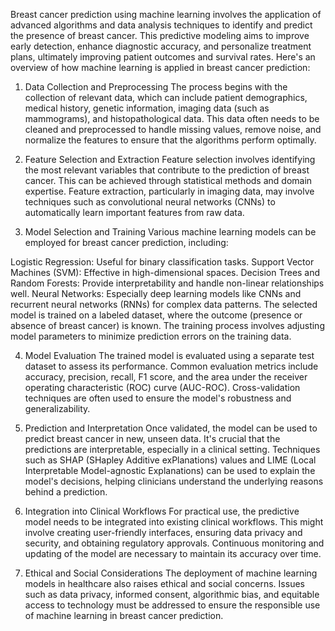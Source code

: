 Breast cancer prediction using machine learning involves the application of advanced algorithms and data analysis techniques to identify and predict the presence of breast cancer. This predictive modeling aims to improve early detection, enhance diagnostic accuracy, and personalize treatment plans, ultimately improving patient outcomes and survival rates. Here's an overview of how machine learning is applied in breast cancer prediction:

1. Data Collection and Preprocessing
The process begins with the collection of relevant data, which can include patient demographics, medical history, genetic information, imaging data (such as mammograms), and histopathological data. This data often needs to be cleaned and preprocessed to handle missing values, remove noise, and normalize the features to ensure that the algorithms perform optimally.

2. Feature Selection and Extraction
Feature selection involves identifying the most relevant variables that contribute to the prediction of breast cancer. This can be achieved through statistical methods and domain expertise. Feature extraction, particularly in imaging data, may involve techniques such as convolutional neural networks (CNNs) to automatically learn important features from raw data.

3. Model Selection and Training
Various machine learning models can be employed for breast cancer prediction, including:

Logistic Regression: Useful for binary classification tasks.
Support Vector Machines (SVM): Effective in high-dimensional spaces.
Decision Trees and Random Forests: Provide interpretability and handle non-linear relationships well.
Neural Networks: Especially deep learning models like CNNs and recurrent neural networks (RNNs) for complex data patterns.
The selected model is trained on a labeled dataset, where the outcome (presence or absence of breast cancer) is known. The training process involves adjusting model parameters to minimize prediction errors on the training data.

4. Model Evaluation
The trained model is evaluated using a separate test dataset to assess its performance. Common evaluation metrics include accuracy, precision, recall, F1 score, and the area under the receiver operating characteristic (ROC) curve (AUC-ROC). Cross-validation techniques are often used to ensure the model's robustness and generalizability.

5. Prediction and Interpretation
Once validated, the model can be used to predict breast cancer in new, unseen data. It's crucial that the predictions are interpretable, especially in a clinical setting. Techniques such as SHAP (SHapley Additive exPlanations) values and LIME (Local Interpretable Model-agnostic Explanations) can be used to explain the model's decisions, helping clinicians understand the underlying reasons behind a prediction.

6. Integration into Clinical Workflows
For practical use, the predictive model needs to be integrated into existing clinical workflows. This might involve creating user-friendly interfaces, ensuring data privacy and security, and obtaining regulatory approvals. Continuous monitoring and updating of the model are necessary to maintain its accuracy over time.

7. Ethical and Social Considerations
The deployment of machine learning models in healthcare also raises ethical and social concerns. Issues such as data privacy, informed consent, algorithmic bias, and equitable access to technology must be addressed to ensure the responsible use of machine learning in breast cancer prediction.
